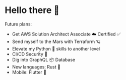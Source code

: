 <!--
**needsomesl33p/needsomesl33p** is a ✨ _special_ ✨ repository because its `README.md` (this file) appears on your GitHub profile.

Here are some ideas to get you started:

- 🔭 I’m currently working on ...
- 🌱 I’m currently learning ...
- 👯 I’m looking to collaborate on ...
- 🤔 I’m looking for help with ...
- 💬 Ask me about ...
- 📫 How to reach me: ...
- 😄 Pronouns: ...
- ⚡ Fun fact: ...
-->
# Hello there 👋

Future plans:
- Get AWS Solution Architect Associate ☁️ Certified ✅
- Send myself to the Mars with Terraform 🪐
- Elevate my Python 🐍 skills to another level
- CI/CD Security 🔐 
- Dig into GraphQL 📦 Database
- New languages: Rust 🦀
- Mobile: Flutter 📱
